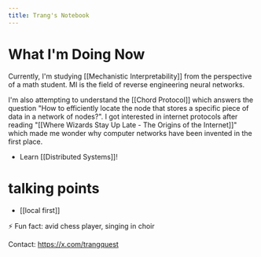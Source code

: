 ```yaml
---
title: Trang's Notebook
---
```


# What I'm Doing Now

Currently, I'm studying [[Mechanistic Interpretability]] from the perspective of a math student. MI is the field of reverse engineering neural networks.

I'm also attempting to understand the [[Chord Protocol]] which answers the question "How to efficiently locate the node that stores a specific piece of data in a network of nodes?". I got interested in internet protocols after reading "[[Where Wizards Stay Up Late - The Origins of the Internet]]" which made me wonder why computer networks have been invented in the first place.
- Learn [[Distributed Systems]]!

# talking points

-  [[local first]]

⚡ Fun fact: avid chess player, singing in choir

Contact: https://x.com/trangquest
